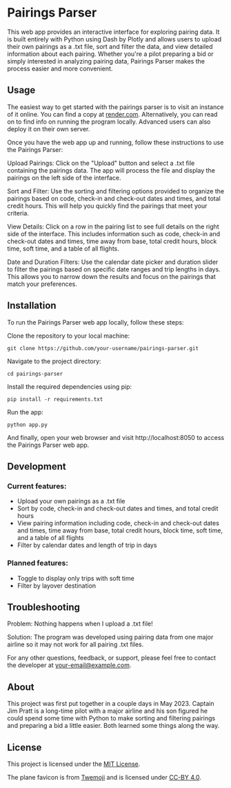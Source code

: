 # Pairings Parser

This web app provides an interactive interface for exploring pairing data. It is built entirely with Python using Dash by Plotly and allows users to upload their own pairings as a .txt file, sort and filter the data, and view detailed information about each pairing. Whether you're a pilot preparing a bid or simply interested in analyzing pairing data, Pairings Parser makes the process easier and more convenient.

## Usage

The easiest way to get started with the pairings parser is to visit an instance of it online. You can find a copy at [render.com](). Alternatively, you can read on to find info on running the program locally. Advanced users can also deploy it on their own server.

Once you have the web app up and running, follow these instructions to use the Pairings Parser:

Upload Pairings: Click on the "Upload" button and select a .txt file containing the pairings data. The app will process the file and display the pairings on the left side of the interface.

Sort and Filter: Use the sorting and filtering options provided to organize the pairings based on code, check-in and check-out dates and times, and total credit hours. This will help you quickly find the pairings that meet your criteria.

View Details: Click on a row in the pairing list to see full details on the right side of the interface. This includes information such as code, check-in and check-out dates and times, time away from base, total credit hours, block time, soft time, and a table of all flights.

Date and Duration Filters: Use the calendar date picker and duration slider to filter the pairings based on specific date ranges and trip lengths in days. This allows you to narrow down the results and focus on the pairings that match your preferences.

## Installation

To run the Pairings Parser web app locally, follow these steps:

Clone the repository to your local machine:

`git clone https://github.com/your-username/pairings-parser.git`

Navigate to the project directory:

`cd pairings-parser`

Install the required dependencies using pip:

`pip install -r requirements.txt`

Run the app:

`python app.py`

And finally, open your web browser and visit http://localhost:8050 to access the Pairings Parser web app.

## Development

### Current features:
- Upload your own pairings as a .txt file
- Sort by code, check-in and check-out dates and times, and total credit hours
- View pairing information including code, check-in and check-out dates and times, time away from base, total credit hours, block time, soft time, and a table of all flights
- Filter by calendar dates and length of trip in days

### Planned features:
- Toggle to display only trips with soft time
- Filter by layover destination

## Troubleshooting

Problem: Nothing happens when I upload a .txt file!

Solution: The program was developed using pairing data from one major airline so it may not work for all pairing .txt files.

For any other questions, feedback, or support, please feel free to contact the developer at your-email@example.com.

## About
This project was first put together in a couple days in May 2023. Captain Jim Pratt is a long-time pilot with a major airline and his son figured he could spend some time with Python to make sorting and filtering pairings and preparing a bid a little easier. Both learned some things along the way.

## License

This project is licensed under the [MIT License](https://github.com/ryan-j-pratt/pairings-parser/blob/e78d2ed42db588364a3d217577d76127e3706b58/LICENSE).

The plane favicon is from [Twemoji](https://twemoji.twitter.com/) and is licensed under [CC-BY 4.0](https://creativecommons.org/licenses/by/4.0/).